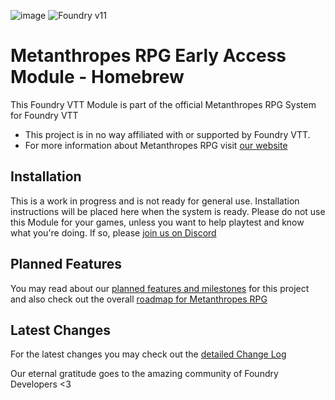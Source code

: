 ![image](https://content.invisioncic.com/e290497/monthly_2022_12/01.jpg.10f501a62b5254cef6f04d9f87c8b52d.jpg)
![Foundry v11](https://img.shields.io/badge/foundry-v11-green)

# Metanthropes RPG Early Access Module - Homebrew

This Foundry VTT Module is part of the official Metanthropes RPG System for Foundry VTT

-   This project is in no way affiliated with or supported by Foundry VTT.
-   For more information about Metanthropes RPG visit [our website](https://metanthropes.com)

## Installation

This is a work in progress and is not ready for general use. Installation instructions will be placed here when the system is ready. Please do not use this Module for your games, unless you want to help playtest and know what you're doing. If so, please [join us on Discord](https://metanthropes.com/discord)

## Planned Features

You may read about our [planned features and milestones](https://github.com/Legitamine/metanthropes/projects?query=is%3Aopen) for this project and also check out the overall [roadmap for Metanthropes RPG](https://www.metanthropes.com/stratagem/projects/1-metanthropes-roadmap/)

## Latest Changes

For the latest changes you may check out the [detailed Change Log](https://github.com/Legitamine/metanthropes-homebrew/blob/main/CHANGELOG.md)

Our eternal gratitude goes to the amazing community of Foundry Developers <3

